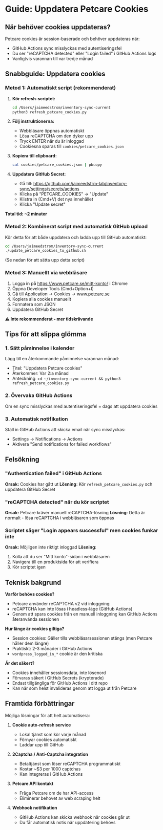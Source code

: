 # Guide: Uppdatera Petcare Cookies

## När behöver cookies uppdateras?

Petcare cookies är session-baserade och behöver uppdateras när:
- GitHub Actions sync misslyckas med autentiseringsfel
- Du ser "reCAPTCHA detected" eller "Login failed" i GitHub Actions logs
- Vanligtvis varannan till var tredje månad

## Snabbguide: Uppdatera cookies

### Metod 1: Automatiskt script (rekommenderat)

1. **Kör refresh-scriptet:**
   ```bash
   cd /Users/jaimeedstrom/inventory-sync-current
   python3 refresh_petcare_cookies.py
   ```

2. **Följ instruktionerna:**
   - Webbläsare öppnas automatiskt
   - Lösa reCAPTCHA om den dyker upp
   - Tryck ENTER när du är inloggad
   - Cookiesna sparas till `cookies/petcare_cookies.json`

3. **Kopiera till clipboard:**
   ```bash
   cat cookies/petcare_cookies.json | pbcopy
   ```

4. **Uppdatera GitHub Secret:**
   - Gå till: https://github.com/jaimeedstrm-lab/inventory-sync/settings/secrets/actions
   - Klicka på "PETCARE_COOKIES" → "Update"
   - Klistra in (Cmd+V) det nya innehållet
   - Klicka "Update secret"

**Total tid: ~2 minuter**

### Metod 2: Kombinerat script med automatisk GitHub upload

Kör detta för att både uppdatera och ladda upp till GitHub automatiskt:
```bash
cd /Users/jaimeedstrom/inventory-sync-current
./update_petcare_cookies_to_github.sh
```

(Se nedan för att sätta upp detta script)

### Metod 3: Manuellt via webbläsare

1. Logga in på https://www.petcare.se/mitt-konto/ i Chrome
2. Öppna Developer Tools (Cmd+Option+I)
3. Gå till Application → Cookies → www.petcare.se
4. Kopiera alla cookies manuellt
5. Formatera som JSON
6. Uppdatera GitHub Secret

**⚠️ Inte rekommenderat - mer tidskrävande**

## Tips för att slippa glömma

### 1. Sätt påminnelse i kalender
Lägg till en återkommande påminnelse varannan månad:
- Titel: "Uppdatera Petcare cookies"
- Återkommer: Var 2:a månad
- Anteckning: `cd ~/inventory-sync-current && python3 refresh_petcare_cookies.py`

### 2. Övervaka GitHub Actions
Om en sync misslyckas med autentiseringsfel = dags att uppdatera cookies

### 3. Automatisk notifikation
Ställ in GitHub Actions att skicka email när sync misslyckas:
- Settings → Notifications → Actions
- Aktivera "Send notifications for failed workflows"

## Felsökning

### "Authentication failed" i GitHub Actions
**Orsak:** Cookies har gått ut
**Lösning:** Kör `refresh_petcare_cookies.py` och uppdatera GitHub Secret

### "reCAPTCHA detected" när du kör scriptet
**Orsak:** Petcare kräver manuell reCAPTCHA-lösning
**Lösning:** Detta är normalt - lösa reCAPTCHA i webbläsaren som öppnas

### Scriptet säger "Login appears successful" men cookies funkar inte
**Orsak:** Möjligen inte riktigt inloggad
**Lösning:**
1. Kolla att du ser "Mitt konto"-sidan i webbläsaren
2. Navigera till en produktsida för att verifiera
3. Kör scriptet igen

## Teknisk bakgrund

**Varför behövs cookies?**
- Petcare använder reCAPTCHA v2 vid inloggning
- reCAPTCHA kan inte lösas i headless-läge (GitHub Actions)
- Genom att spara cookies från en manuell inloggning kan GitHub Actions återanvända sessionen

**Hur länge är cookies giltiga?**
- Session cookies: Gäller tills webbläsarsessionen stängs (men Petcare håller dem längre)
- Praktiskt: 2-3 månader i GitHub Actions
- `wordpress_logged_in_*` cookie är den kritiska

**Är det säkert?**
- Cookies innehåller sessionsdata, inte lösenord
- Förvaras säkert i GitHub Secrets (krypterade)
- Endast tillgängliga för GitHub Actions i ditt repo
- Kan när som helst invalideras genom att logga ut från Petcare

## Framtida förbättringar

Möjliga lösningar för att helt automatisera:

1. **Cookie auto-refresh service**
   - Lokal tjänst som kör varje månad
   - Förnyar cookies automatiskt
   - Laddar upp till GitHub

2. **2Captcha / Anti-Captcha integration**
   - Betaltjänst som löser reCAPTCHA programmatiskt
   - Kostar ~$3 per 1000 captchas
   - Kan integreras i GitHub Actions

3. **Petcare API kontakt**
   - Fråga Petcare om de har API-access
   - Eliminerar behovet av web scraping helt

4. **Webhook notifikation**
   - GitHub Actions kan skicka webhook när cookies går ut
   - Du får automatisk notis när uppdatering behövs
